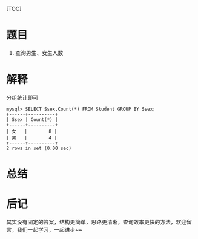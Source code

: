 [TOC]

# 题目
1. 查询男生、女生人数



# 解释

分组统计即可

```mysql
mysql> SELECT Ssex,Count(*) FROM Student GROUP BY Ssex;  
+------+----------+
| Ssex | Count(*) |
+------+----------+
| 女   |        8 |
| 男   |        4 |
+------+----------+
2 rows in set (0.00 sec)
```

# 总结

# 后记

其实没有固定的答案，结构更简单，思路更清晰，查询效率更快的方法，欢迎留言，我们一起学习，一起进步~~